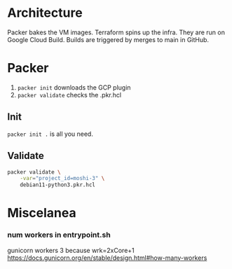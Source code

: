 # Architecture
Packer bakes the VM images.
Terraform spins up the infra.
They are run on Google Cloud Build.
Builds are triggered by merges to main in GitHub.

# Packer
1. `packer init` downloads the GCP plugin
2. `packer validate` checks the .pkr.hcl

## Init
`packer init .` is all you need.

## Validate
```sh
packer validate \
    -var="project_id=moshi-3" \
    debian11-python3.pkr.hcl
```

# Miscelanea
### num workers in entrypoint.sh
gunicorn workers 3 because wrk=2xCore+1
https://docs.gunicorn.org/en/stable/design.html#how-many-workers
